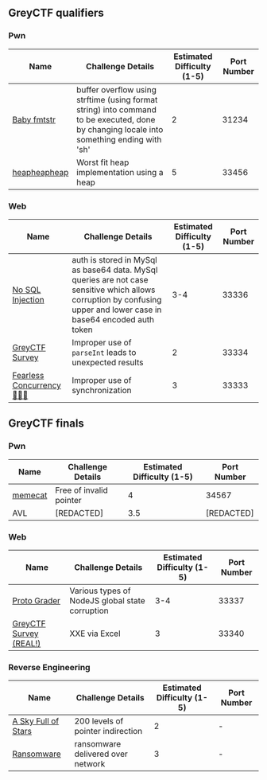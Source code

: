 ## GreyCTF qualifiers

### Pwn

| Name | Challenge Details | Estimated Difficulty (1-5) | Port Number |
| - | - | - | - |
| [Baby fmtstr](./quals/baby-fmtstr/) | buffer overflow using strftime (using format string) into command to be executed, done by changing locale into something ending with 'sh' | 2 | 31234 |
| [heapheapheap](./quals/heap-heap-heap/) | Worst fit heap implementation using a heap | 5 | 33456 |

### Web

| Name | Challenge Details | Estimated Difficulty (1-5) | Port Number |
| - | - | - | - |
| [No SQL Injection](./quals/no-sql-injection/) | auth is stored in MySql as base64 data. MySql queries are not case sensitive which allows corruption by confusing upper and lower case in base64 encoded auth token | 3-4 | 33336 |
| [GreyCTF Survey](./quals/greyctf-survey/) | Improper use of `parseInt` leads to unexpected results | 2 | 33334 |
| [Fearless Concurrency 🦀🦀🦀](./quals/fearless-concurrency/) | Improper use of synchronization | 3 | 33333 |


## GreyCTF finals

### Pwn

| Name | Challenge Details | Estimated Difficulty (1-5) | Port Number |
| - | - | - | - |
| [memecat](./finals/meme-cat/) | Free of invalid pointer  | 4 | 34567 |
| AVL | [REDACTED] | 3.5 | [REDACTED] |


### Web

| Name | Challenge Details | Estimated Difficulty (1-5) | Port Number |
| - | - | - | - |
| [Proto Grader](./finals/proto_grader/) | Various types of NodeJS global state corruption | 3-4 | 33337 |
| [GreyCTF Survey (REAL!)](./finals/greyctf-survey-real/) | XXE via Excel | 3 | 33340 |


### Reverse Engineering

| Name | Challenge Details | Estimated Difficulty (1-5) | Port Number |
| - | - | - | - |
| [A Sky Full of Stars](./finals/a-sky-full-of-stars/) | 200 levels of pointer indirection | 2 | - |
| [Ransomware](./finals/ransomware/) | ransomware delivered over network | 3 | - |


